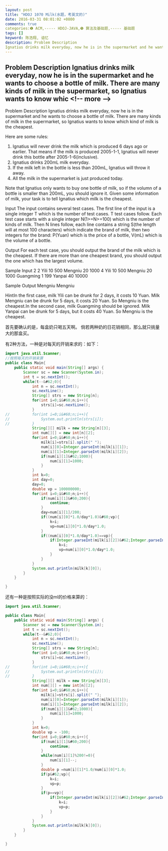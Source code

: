 ```yaml
---
layout: post
title: "HDOJ 1070 Milk(水题，考英文的)"
date: 2016-03-31 08:01:02 +0800
comments: true
categories:❶ ACM,----- HDOJ-JAVA,❺ 算法及基础题,----- 基础题
tags: []
keyword: 陈浩翔, 谙忆
description: Problem Description 
Ignatius drinks milk everyday, now he is in the supermarket and he wants to choose a bottle of milk. There are many kinds of milk in the supermarket, so Ignatius wants to know whic 
---
```



Problem Description 
Ignatius drinks milk everyday, now he is in the supermarket and he wants to choose a bottle of milk. There are many kinds of milk in the supermarket, so Ignatius wants to know whic
&#60;!-- more --&#62;
----------

Problem Description
Ignatius drinks milk everyday, now he is in the supermarket and he wants to choose a bottle of milk. There are many kinds of milk in the supermarket, so Ignatius wants to know which kind of milk is the cheapest.

Here are some rules:
1. Ignatius will never drink the milk which is produced 6 days ago or earlier. That means if the milk is produced 2005-1-1, Ignatius will never drink this bottle after 2005-1-6(inclusive).
2. Ignatius drinks 200mL milk everyday.
3. If the milk left in the bottle is less than 200mL, Ignatius will throw it away.
4. All the milk in the supermarket is just produced today.

Note that Ignatius only wants to buy one bottle of milk, so if the volumn of a bottle is smaller than 200mL, you should ignore it.
Given some information of milk, your task is to tell Ignatius which milk is the cheapest.

 

Input
The input contains several test cases. The first line of the input is a single integer T which is the number of test cases. T test cases follow.
Each test case starts with a single integer N(1>=N>=100) which is the number of kinds of milk. Then N lines follow, each line contains a string S(the length will at most 100 characters) which indicate the brand of milk, then two integers for the brand: P(Yuan) which is the price of a bottle, V(mL) which is the volume of a bottle.

 

Output
For each test case, you should output the brand of the milk which is the cheapest. If there are more than one cheapest brand, you should output the one which has the largest volume.

 

Sample Input
2
2
Yili 10 500
Mengniu 20 1000
4
Yili 10 500
Mengniu 20 1000
Guangming 1 199
Yanpai 40 10000
 

Sample Output
Mengniu
Mengniu

HintIn the first case, milk Yili can be drunk for 2 days, it costs 10 Yuan. Milk Mengniu can be drunk for 5 days, it costs 20 Yuan. So Mengniu is the cheapest.In the second case,
milk Guangming should be ignored. Milk Yanpai can be drunk for 5 days, but it costs 40 Yuan. So Mengniu is the cheapest.

首先要确认的是，每盒奶只喝五天啊。
倘若两种奶的日花销相同，那么就只挑量大的那盒买。



有2种方法，一种是对每天的开销来求的：如下：

```java
import java.util.Scanner;
//按照每天的开销来算
public class Main{
	public static void main(String[] args) {
		Scanner sc = new Scanner(System.in);
		int t = sc.nextInt();
		while(t--&#62;0){
			int n = sc.nextInt();
			sc.nextLine();
			String[] strs = new String[n];
			for(int i=0;i&#60;n;i++){
				strs[i]=sc.nextLine();
			}
//			for(int i=0;i&#60;n;i++){
//				System.out.println(strs[i]);
//			}
			String[][] milk = new String[n][3];
			int num[][] = new int[n][2];
			for(int i=0;i&#60;n;i++){
				milk[i]=strs[i].split(" ");
				num[i][0]=Integer.parseInt(milk[i][1]);
				num[i][1]=Integer.parseInt(milk[i][2]);
				if(num[i][1]&#62;1000){
					num[i][1]=1000;
				}
			}
			int k=0;
			int day=0;
			day=0;
			double vp = 100000000;
			for(int i=0;i&#60;n;i++){
				if(num[i][1]&#60;200){
					continue;
				}
				day=num[i][1]/200;
				if((num[i][0]*1.0/day*1.0)&#60;vp){
					k=i;
					vp=num[i][0]*1.0/day*1.0;
				}
				if((num[i][0]*1.0/day*1.0)==vp){
					if(Integer.parseInt(milk[i][2])&#62;Integer.parseInt(milk[k][2])){
						k=i;
						vp=num[i][0]*1.0/day*1.0;
					}
				}
			}
			System.out.println(milk[k][0]);
		}
	}

}

```
还有一种是按照实际的没ml的价格来算的：

```java
import java.util.Scanner;

public class Main{
	public static void main(String[] args) {
		Scanner sc = new Scanner(System.in);
		int t = sc.nextInt();
		while(t--&#62;0){
			int n = sc.nextInt();
			sc.nextLine();
			String[] strs = new String[n];
			for(int i=0;i&#60;n;i++){
				strs[i]=sc.nextLine();
			}
//			for(int i=0;i&#60;n;i++){
//				System.out.println(strs[i]);
//			}
			String[][] milk = new String[n][3];
			int num[][] = new int[n][2];
			for(int i=0;i&#60;n;i++){
				milk[i]=strs[i].split(" ");
				num[i][0]=Integer.parseInt(milk[i][1]);
				num[i][1]=Integer.parseInt(milk[i][2]);
				if(num[i][1]&#62;1000){
					num[i][1]=1000;
				}
			}
			int k=0;
			double vp = -100;
			for(int i=0;i&#60;n;i++){
				if(num[i][1]&#60;200){
					continue;
				}
				while(num[i][1]%200!=0){
					num[i][1]--;
				}
				double p =num[i][1]*1.0/num[i][0]*1.0;
				if(p&#62;vp){
					k=i;
					vp=p;
				}
				if(p==vp){
					if(Integer.parseInt(milk[i][2])&#62;Integer.parseInt(milk[k][2])){
						k=i;
						vp=p;
					}
				}
			}
			System.out.println(milk[k][0]);
		}
	}

}
```